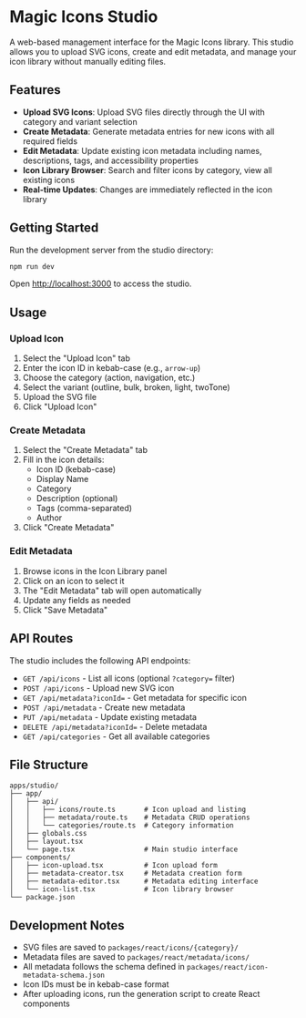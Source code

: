 # Magic Icons Studio

A web-based management interface for the Magic Icons library. This studio allows you to upload SVG icons, create and edit metadata, and manage your icon library without manually editing files.

## Features

- **Upload SVG Icons**: Upload SVG files directly through the UI with category and variant selection
- **Create Metadata**: Generate metadata entries for new icons with all required fields
- **Edit Metadata**: Update existing icon metadata including names, descriptions, tags, and accessibility properties
- **Icon Library Browser**: Search and filter icons by category, view all existing icons
- **Real-time Updates**: Changes are immediately reflected in the icon library

## Getting Started

Run the development server from the studio directory:

```bash
npm run dev
```

Open [http://localhost:3000](http://localhost:3000) to access the studio.

## Usage

### Upload Icon

1. Select the "Upload Icon" tab
2. Enter the icon ID in kebab-case (e.g., `arrow-up`)
3. Choose the category (action, navigation, etc.)
4. Select the variant (outline, bulk, broken, light, twoTone)
5. Upload the SVG file
6. Click "Upload Icon"

### Create Metadata

1. Select the "Create Metadata" tab
2. Fill in the icon details:
   - Icon ID (kebab-case)
   - Display Name
   - Category
   - Description (optional)
   - Tags (comma-separated)
   - Author
3. Click "Create Metadata"

### Edit Metadata

1. Browse icons in the Icon Library panel
2. Click on an icon to select it
3. The "Edit Metadata" tab will open automatically
4. Update any fields as needed
5. Click "Save Metadata"

## API Routes

The studio includes the following API endpoints:

- `GET /api/icons` - List all icons (optional `?category=` filter)
- `POST /api/icons` - Upload new SVG icon
- `GET /api/metadata?iconId=` - Get metadata for specific icon
- `POST /api/metadata` - Create new metadata
- `PUT /api/metadata` - Update existing metadata
- `DELETE /api/metadata?iconId=` - Delete metadata
- `GET /api/categories` - Get all available categories

## File Structure

```
apps/studio/
├── app/
│   ├── api/
│   │   ├── icons/route.ts       # Icon upload and listing
│   │   ├── metadata/route.ts    # Metadata CRUD operations
│   │   └── categories/route.ts  # Category information
│   ├── globals.css
│   ├── layout.tsx
│   └── page.tsx                 # Main studio interface
├── components/
│   ├── icon-upload.tsx          # Icon upload form
│   ├── metadata-creator.tsx     # Metadata creation form
│   ├── metadata-editor.tsx      # Metadata editing interface
│   └── icon-list.tsx            # Icon library browser
└── package.json
```

## Development Notes

- SVG files are saved to `packages/react/icons/{category}/`
- Metadata files are saved to `packages/react/metadata/icons/`
- All metadata follows the schema defined in `packages/react/icon-metadata-schema.json`
- Icon IDs must be in kebab-case format
- After uploading icons, run the generation script to create React components
